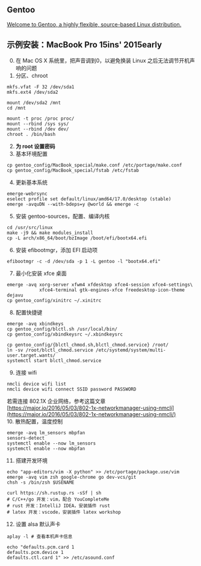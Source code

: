 ## Gentoo
[Welcome to Gentoo, a highly flexible, source-based Linux distribution.](https://gentoo.org/)

## 示例安装：MacBook Pro 15ins' 2015early 
0. 在 Mac OS X 系统里，把声音调到0，以避免换装 Linux 之后无法调节开机声响的问题
1. 分区、chroot
```
mkfs.vfat -F 32 /dev/sda1
mkfs.ext4 /dev/sda2

mount /dev/sda2 /mnt
cd /mnt

mount -t proc /proc proc/
mount --rbind /sys sys/
mount --rbind /dev dev/
chroot . /bin/bash
```
2. **为 root 设置密码**
3. 基本环境配置
```
cp gentoo_config/MacBook_special/make.conf /etc/portage/make.conf
cp gentoo_config/MacBook_special/fstab /etc/fstab
```
4. 更新基本系统
```
emerge-webrsync
eselect profile set default/linux/amd64/17.0/desktop (stable)
emerge -avquDN --with-bdeps=y @world && emerge -c
```
5. 安装 gentoo-sources，配置、编译内核
```
cd /usr/src/linux
make -j9 && make modules_install
cp -L arch/x86_64/boot/bzImage /boot/efi/bootx64.efi
```
6. 安装 efibootmgr，添加 EFI 启动项   
```
efibootmgr -c -d /dev/sda -p 1 -L gentoo -l "bootx64.efi"
```
7. 最小化安装 xfce 桌面    
```
emerge -avq xorg-server xfwm4 xfdesktop xfce4-session xfce4-settings\
			xfce4-terminal gtk-engines-xfce freedesktop-icon-theme dejavu
cp gentoo_config/xinitrc ~/.xinitrc
```
8. 配置快捷键
```
emerge -avq xbindkeys
cp gentoo_config/blctl.sh /usr/local/bin/
cp gentoo_config/xbindkeysrc ~/.xbindkeysrc

cp gentoo_config/{blctl_chmod.sh,blctl_chmod.service} /root/
ln -sv /root/blctl_chmod.service /etc/systemd/system/multi-user.target.wants/
systemctl start blctl_chmod.service
```
9. 连接 wifi
```
nmcli device wifi list
nmcli device wifi connect SSID password PASSWORD
```
若需连接 802.1X 企业网络，参考这篇文章    
[https://major.io/2016/05/03/802-1x-networkmanager-using-nmcli](https://major.io/2016/05/03/802-1x-networkmanager-using-nmcli/)     
10. 散热配置，温度控制
```
emerge -avq lm_sensors mbpfan
sensors-detect
systemctl enable --now lm_sensors
systemctl enable --now mbpfan
```
11. 搭建开发环境
```
echo "app-editors/vim -X python" >> /etc/portage/package.use/vim
emerge -avq vim zsh google-chrome go dev-vcs/git
chsh -s /bin/zsh $USENAME

curl https://sh.rustup.rs -sSf | sh
# C/C++/go 开发：vim，配合 YouCompleteMe
# rust 开发：IntelliJ IDEA，安装插件 rust
# latex 开发：vscode，安装插件 latex workshop

```
12. 设置 alsa 默认声卡
```
aplay -l # 查看本机声卡信息

echo "defaults.pcm.card 1
defaults.pcm.device 1
defaults.ctl.card 1" >> /etc/asound.conf
```
